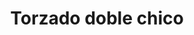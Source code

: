 ---
title: Torzado doble chico
date: 
draft: false

# descripcion
description : Aro colgante con torzada doble chico

materials: Plata 925

color: Plateado

dimensions: 3cm

code: 01-01-0046

type: "Aros"

categories: []

# Images
# first image will be shown in the product page
images:
  # - image: "images/path_to_image"
  # La ubicacion de las imagenes es imagenes/Aros/Aros.Colgantes/01-01-0046-torzado-doble-chico
  - image: "./images/aros/colgantes/01-01-0046-torzado-doble-chico_a.jpeg"
  - image: "./images/aros/colgantes/01-01-0046-torzado-doble-chico_b.jpeg"
---
